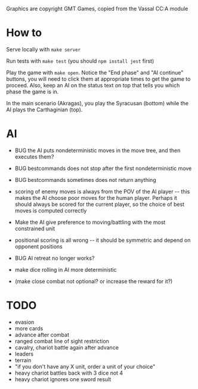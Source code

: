 
Graphics are copyright GMT Games, copied from the Vassal CC:A module

# How to

Serve locally with `make server`

Run tests with `make test` (you should `npm install jest` first)

Play the game with `make open`. Notice the "End phase" and "AI continue" 
buttons, you will need to click them at appropriate times to get the game to proceed. 
Also, keep an AI on the status text on top that tells you which phase the game is in.

In the main scenario (Akragas), you play the Syracusan (bottom) while the AI plays 
the Carthaginian (top). 

# AI 

- BUG the AI puts nondeterministic moves in the move tree, and then executes them?
- BUG bestcommands does not stop after the first nondeterministic move
- BUG bestcommands sometimes does not return anything

- scoring of enemy moves is always from the POV of the AI player -- this makes the AI choose poor moves for the human player.  Perhaps it should always be scored for the current player, so the choice of best moves is computed correctly
- Make the AI give preference to moving/battling with the most constrained unit
- positional scoring is all wrong -- it should be symmetric and depend on opponent positions

- BUG AI retreat no longer works?
- make dice rolling in AI more deterministic
- (make close combat not optional?  or increase the reward for it?)

# TODO


- evasion
- more cards
- advance after combat
- ranged combat line of sight restriction
- cavalry, chariot battle again after advance
- leaders
- terrain
- "if you don't have any X unit, order a unit of your choice"
- heavy chariot battles back with 3 dice not 4
- heavy chariot ignores one sword result



